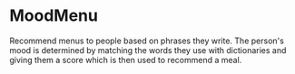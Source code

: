 # MoodMenu

Recommend menus to people based on phrases they write. The person's mood is determined by matching the words they use with dictionaries and giving them a score which is then used to recommend a meal.
